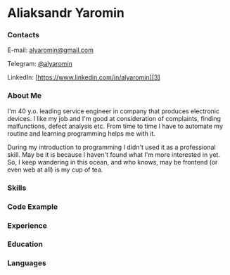 # Aliaksandr Yaromin

### Contacts
E-mail: [alyaromin@gmail.com][1]

Telegram: [@alyaromin][2] 

LinkedIn: [https://www.linkedin.com/in/alyaromin][3] 

### About Me
I'm 40 y.o. leading service engineer in company that produces electronic devices. I like my job and I'm good at consideration of complaints, finding malfunctions, defect analysis etc. From time to time I have to automate my routine and learning programming helps me with it.

During my introduction to programming I didn't used it as a professional skill. May be it is because I haven't found what I'm more interested in yet. So, I keep wandering in this ocean, and who knows, may be frontend (or even web at all) is my cup of tea.

### Skills
    

### Code Example
    

### Experience
    

### Education
    

### Languages
    


[1]: mailto:alyaromin@gmail.com
[2]: https://t.me/alyaromin
[3]: https://www.linkedin.com/in/alyaromin
